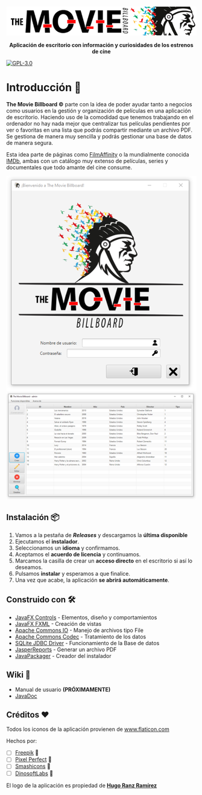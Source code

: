 <p align="center"><img src="docs/github_images/header.png" width=""/></p>
<p align="center"><strong>Aplicación de escritorio con información y curiosidades de los estrenos de cine</strong></p>

[![GPL-3.0](https://img.shields.io/badge/license-GPL--3.0-%250778B9.svg)](https://www.gnu.org/licenses/gpl-3.0.html)



# Introducción 🚀

**The Movie Billboard ©** parte con la idea de poder ayudar tanto a negocios como usuarios en la gestión y organización de películas en una aplicación de escritorio. Haciendo uso de la comodidad que tenemos trabajando en el ordenador no hay nada mejor que centralizar tus películas pendientes por ver o favoritas en una lista que podrás compartir mediante un archivo PDF. Se gestiona de manera muy sencilla y podrás gestionar una base de datos de manera segura. 

Esta idea parte de páginas como [FilmAffinity](https://www.filmaffinity.com/es/main.html) o la mundialmente conocida [IMDb](https://www.imdb.com), ambas con un catálogo muy extenso de películas, series y documentales que todo amante del cine consume.

<p align="center">
<img src="docs/github_images/login_preview.PNG" width=""/>
<img src="docs/github_images/main_preview.PNG" width=""/>
</p>


## Instalación 📦

1. Vamos a la pestaña de ***Releases*** y descargamos la **última disponible**
2. Ejecutamos el **instalador**.
3. Seleccionamos un **idioma** y confirmamos.
4. Aceptamos el **acuerdo de licencia** y continuamos.
5. Marcamos la casilla de crear un **acceso directo** en el escritorio si así lo deseamos.
6. Pulsamos **instalar** y esperamos a que finalice.
7. Una vez que acabe, la aplicación **se abrirá automáticamente**.



## Construido con 🛠️

- [JavaFX Controls](https://mvnrepository.com/artifact/org.openjfx/javafx-controls) - Elementos, diseño y comportamientos
- [JavaFX FXML](https://mvnrepository.com/artifact/org.openjfx/javafx-fxml) - Creación de vistas
- [Apache Commons IO](https://mvnrepository.com/artifact/commons-io/commons-io) - Manejo de archivos tipo File
- [Apache Commons Codec](https://mvnrepository.com/artifact/commons-codec/commons-codec) - Tratamiento de los datos
- [SQLite JDBC Driver](https://github.com/xerial/sqlite-jdbc) - Funcionamiento de la Base de datos
- [JasperReports](https://mvnrepository.com/artifact/jasperreports/jasperreports) - Generar un archivo PDF
- [JavaPackager](https://github.com/fvarrui/JavaPackager) - Creador del instalador



## Wiki 📖

- Manual de usuario **(PRÓXIMAMENTE)**
- [JavaDoc](https://github.com/Ayoamaro/TheMovieBillboard/tree/main/docs/javadoc)



## Créditos ❤️

Todos los iconos de la aplicación provienen de www.flaticon.com

Hechos por:
- [ ] [Freepik](https://www.flaticon.es/autores/freepik) 🤖
- [ ] [Pixel Perfect](https://www.flaticon.es/autores/pixel-perfect) 👾
- [ ] [Smashicons](https://www.flaticon.es/autores/smashicons) 👑
- [ ] [DinosoftLabs](https://www.flaticon.es/autores/dinosoftlabs) 🦖

El logo de la aplicación es propiedad de [**Hugo Ranz Ramírez**](https://www.domestika.org/fr/hugo_ranz)